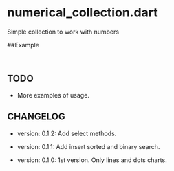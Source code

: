 numerical_collection.dart
============

Simple collection to work with numbers


##Example

```dart



```

TODO
----

* More examples of usage.


CHANGELOG
---------

  * version: 0.1.2:
  Add select methods.

  * version: 0.1.1:
  Add insert sorted and binary search.
  
  * version: 0.1.0:
  1st version. Only lines and dots charts.

  